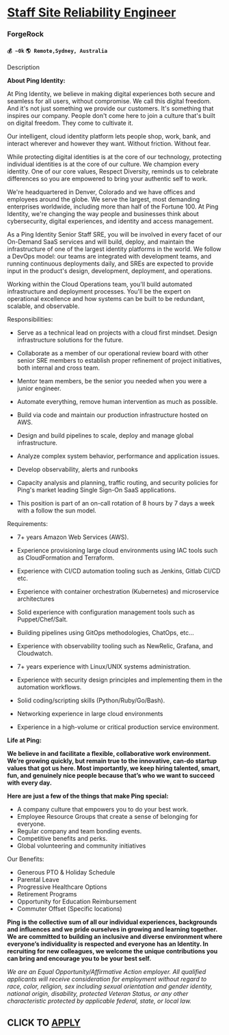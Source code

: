 # [Staff Site Reliability Engineer](https://www.remotewlb.com/apply/staff-site-reliability-engineer-78624)  
### ForgeRock  
#### `💰 ~0k` `🌎 Remote,Sydney, Australia`  

Description

**About Ping Identity:**

At Ping Identity, we believe in making digital experiences both secure and seamless for all users, without compromise. We call this digital freedom. And it's not just something we provide our customers. It's something that inspires our company. People don't come here to join a culture that's built on digital freedom. They come to cultivate it.

Our intelligent, cloud identity platform lets people shop, work, bank, and interact wherever and however they want. Without friction. Without fear.

While protecting digital identities is at the core of our technology, protecting individual identities is at the core of our culture. We champion every identity. One of our core values, Respect Diversity, reminds us to celebrate differences so you are empowered to bring your authentic self to work.

We're headquartered in Denver, Colorado and we have offices and employees around the globe. We serve the largest, most demanding enterprises worldwide, including more than half of the Fortune 100. At Ping Identity, we're changing the way people and businesses think about cybersecurity, digital experiences, and identity and access management.

As a Ping Identity Senior Staff SRE, you will be involved in every facet of our On-Demand SaaS services and will build, deploy, and maintain the infrastructure of one of the largest identity platforms in the world. We follow a DevOps model: our teams are integrated with development teams, and running continuous deployments daily, and SREs are expected to provide input in the product's design, development, deployment, and operations.

Working within the Cloud Operations team, you'll build automated infrastructure and deployment processes. You'll be the expert on operational excellence and how systems can be built to be redundant, scalable, and observable.

Responsibilities:

  * Serve as a technical lead on projects with a cloud first mindset. Design infrastructure solutions for the future. 

  * Collaborate as a member of our operational review board with other senior SRE members to establish proper refinement of project initiatives, both internal and cross team. 

  * Mentor team members, be the senior you needed when you were a junior engineer. 

  * Automate everything, remove human intervention as much as possible. 

  * Build via code and maintain our production infrastructure hosted on AWS. 

  * Design and build pipelines to scale, deploy and manage global infrastructure. 

  * Analyze complex system behavior, performance and application issues. 

  * Develop observability, alerts and runbooks 

  * Capacity analysis and planning, traffic routing, and security policies for Ping's market leading Single Sign-On SaaS applications. 

  * This position is part of an on-call rotation of 8 hours by 7 days a week with a follow the sun model. 

Requirements:

  * 7+ years Amazon Web Services (AWS). 

  * Experience provisioning large cloud environments using IAC tools such as CloudFormation and Terraform. 

  * Experience with CI/CD automation tooling such as Jenkins, Gitlab CI/CD etc. 

  * Experience with container orchestration (Kubernetes) and microservice architectures 

  * Solid experience with configuration management tools such as Puppet/Chef/Salt. 

  * Building pipelines using GitOps methodologies, ChatOps, etc… 

  * Experience with observability tooling such as NewRelic, Grafana, and Cloudwatch. 

  * 7+ years experience with Linux/UNIX systems administration. 

  * Experience with security design principles and implementing them in the automation workflows. 

  * Solid coding/scripting skills (Python/Ruby/Go/Bash). 

  * Networking experience in large cloud environments 

  * Experience in a high-volume or critical production service environment. 

**Life at Ping:**

 **We believe in and facilitate a flexible, collaborative work environment. We’re growing quickly, but remain true to the innovative, can-do startup values that got us here. Most importantly, we keep hiring talented, smart, fun, and genuinely nice people because that’s who we want to succeed with every day.**

 **Here are just a few of the things that make Ping special:**

  * A company culture that empowers you to do your best work.
  * Employee Resource Groups that create a sense of belonging for everyone.
  * Regular company and team bonding events.
  * Competitive benefits and perks.
  * Global volunteering and community initiatives

Our Benefits:

  * Generous PTO & Holiday Schedule 
  * Parental Leave
  * Progressive Healthcare Options
  * Retirement Programs
  * Opportunity for Education Reimbursement 
  * Commuter Offset (Specific locations) 

**Ping is the collective sum of all our individual experiences, backgrounds and influences and we pride ourselves in growing and learning together. We are committed to building an inclusive and diverse environment where everyone’s individuality is respected and everyone has an Identity. In recruiting for new colleagues, we welcome the unique contributions you can bring and encourage you to be your best self.**

 _We are an Equal Opportunity/Affirmative Action employer. All qualified applicants will receive consideration for employment without regard to race, color, religion, sex including sexual orientation and gender identity, national origin, disability, protected Veteran Status, or any other characteristic protected by applicable federal, state, or local law._

  
## CLICK TO [APPLY](https://www.remotewlb.com/apply/staff-site-reliability-engineer-78624)

